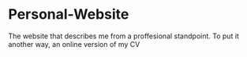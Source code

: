 # Personal-Website
The website that describes me from a proffesional standpoint. To put it another way, an online version of my CV
